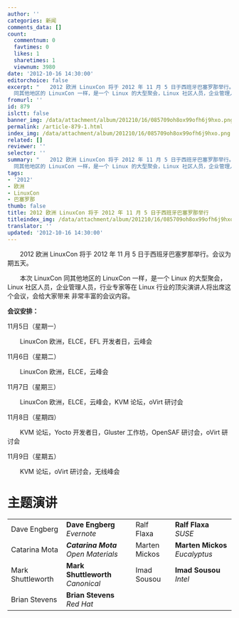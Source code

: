```yaml
---
author: ''
categories: 新闻
comments_data: []
count:
  commentnum: 0
  favtimes: 0
  likes: 1
  sharetimes: 1
  viewnum: 3980
date: '2012-10-16 14:30:00'
editorchoice: false
excerpt: "　　2012 欧洲 LinuxCon 将于 2012 年 11 月 5 日于西班牙巴塞罗那举行。会议为期五天。\r\n　　本次 LinuxCon
  同其他地区的 LinuxCon 一样，是一个 Linux 的大型聚会，Linux 社区人员，企业管理人员，行业专家等在 Lin ..."
fromurl: ''
id: 879
islctt: false
banner_img: /data/attachment/album/201210/16/085709oh8ox99ofh6j9hxo.png
permalink: /article-879-1.html
index_img: /data/attachment/album/201210/16/085709oh8ox99ofh6j9hxo.png
related: []
reviewer: ''
selector: ''
summary: "　　2012 欧洲 LinuxCon 将于 2012 年 11 月 5 日于西班牙巴塞罗那举行。会议为期五天。\r\n　　本次 LinuxCon
  同其他地区的 LinuxCon 一样，是一个 Linux 的大型聚会，Linux 社区人员，企业管理人员，行业专家等在 Lin ..."
tags:
- '2012'
- 欧洲
- LinuxCon
- 巴塞罗那
thumb: false
title: 2012 欧洲 LinuxCon 将于 2012 年 11 月 5 日于西班牙巴塞罗那举行
titleindex_img: /data/attachment/album/201210/16/085709oh8ox99ofh6j9hxo.png
translator: ''
updated: '2012-10-16 14:30:00'
---
```


　　2012 欧洲 LinuxCon 将于 2012 年 11 月 5 日于西班牙巴塞罗那举行。会议为期五天。


　　本次 LinuxCon 同其他地区的 LinuxCon 一样，是一个 Linux 的大型聚会，Linux 社区人员，企业管理人员，行业专家等在 Linux 行业的顶尖演讲人将出席这个会议，会给大家带来 非常丰富的会议内容。


**会议安排：**


11月5日（星期一）


　　LinuxCon 欧洲，ELCE，EFL 开发者日，云峰会


11月6日（星期二）


　　LinuxCon 欧洲，ELCE，云峰会


11月7日（星期三）


　　LinuxCon 欧洲，ELCE，云峰会，KVM 论坛，oVirt 研讨会


11月8日（星期四）


　　KVM 论坛，Yocto 开发者日，Gluster 工作坊，OpenSAF 研讨会，oVirt 研讨会


11月9日（星期五）


　　KVM 论坛，oVirt 研讨会，无线峰会


**主题演讲**
========




|  |  |  |  |
| --- | --- | --- | --- |
| Dave Engberg | **Dave Engberg** *Evernote* | Ralf Flaxa | **Ralf Flaxa** *SUSE* |
| Catarina Mota | ***Catarina Mota** Open Materials* | Marten Mickos | **Marten Mickos** *Eucalyptus* |
| Mark Shuttleworth | **Mark Shuttleworth** *Canonical* | Imad Sousou | **Imad Sousou** *Intel* |
| Brian Stevens | **Brian Stevens** *Red Hat* |  |  |